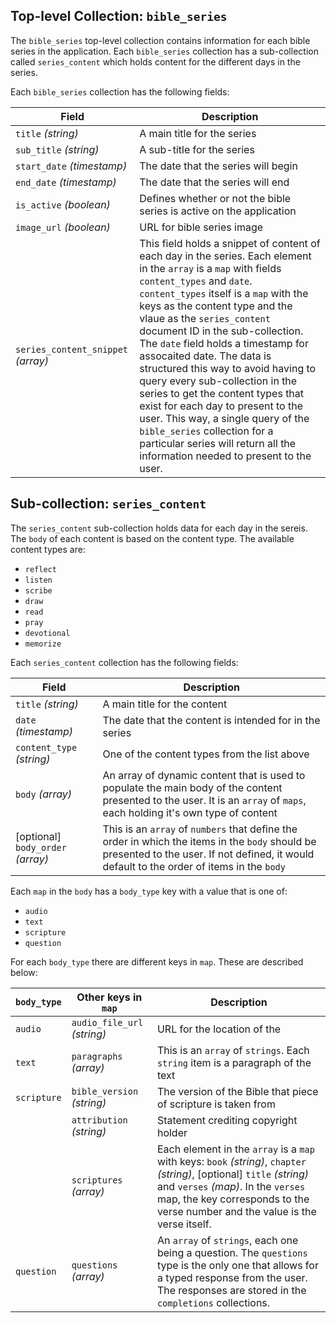 ## Top-level Collection: `bible_series`

The `bible_series` top-level collection contains information for each bible series in the application. Each `bible_series` collection has a sub-collection called `series_content` which holds content for the different days in the series. 

Each `bible_series` collection has the following fields:

|Field   |Description   |   
|---|---|
|`title` *(string)*  |A main title for the series   |
|`sub_title` *(string)*   |A sub-title for the series   |
|`start_date` *(timestamp)*  |The date that the series will begin   |
|`end_date` *(timestamp)*    |The date that the series will end   |
|`is_active` *(boolean)*    |Defines whether or not the bible series is active on the application    |
|`image_url` *(boolean)*    |URL for bible series image   |
|`series_content_snippet` *(array)*   |This field holds a snippet of content of each day in the series. Each element in the `array` is a `map` with fields `content_types` and `date`. `content_types` itself is a `map` with the keys as the content type and the vlaue as the `series_content` document ID in the sub-collection. The `date` field holds a timestamp for assocaited date. The data is structured this way to avoid having to query every sub-collection in the series to get the content types that exist for each day to present to the user. This way, a single query of the `bible_series` collection for a particular series will return all the information needed to present to the user.    |


## Sub-collection: `series_content`

The `series_content` sub-collection holds data for each day in the sereis. The `body` of each content is based on the content type. The available content types are:

- `reflect`
- `listen`
- `scribe`
- `draw`
- `read`
- `pray`
- `devotional`
- `memorize`

Each `series_content` collection has the following fields:

|Field   |Description   |   
|---|---|
|`title` *(string)*  |A main title for the content   |
|`date` *(timestamp)*  |The date that the content is intended for in the series   |
|`content_type` *(string)*  |One of the content types from the list above   |
|`body` *(array)*  |An array of dynamic content that is used to populate the main body of the content presented to the user. It is an `array` of `maps`, each holding it's own type of content    |
|[optional] `body_order` *(array)*  |This is an `array` of `numbers` that define the order in which the items in the `body` should be presented to the user. If not defined, it would default to the order of items in the `body`    |

Each `map` in the `body` has a `body_type` key with a value that is one of:
 
 - `audio`
 - `text`
 - `scripture`
 - `question` 

For each `body_type` there are different keys in `map`. These are described below:

|`body_type`   |Other keys in `map`   |Description   |
|---|---|---|
|`audio`   |`audio_file_url` *(string)*   |URL for the location of the    |
|`text`   |`paragraphs` *(array)*   |This is an `array` of `strings`. Each `string` item is a paragraph of the text   |
|`scripture`   |`bible_version` *(string)*   | The version of the Bible that piece of scripture is taken from    |
|              |`attribution` *(string)*   |Statement crediting copyright holder   |
|              |`scriptures` *(array)*   |Each element in the `array` is a `map` with keys: `book` *(string)*, `chapter` *(string)*, [optional] `title` *(string)* and `verses` *(map)*. In the `verses` map, the key corresponds to the verse number and the value is the verse itself.   |
|`question`   |`questions` *(array)*   | An `array` of `strings`, each one being a question. The `questions` type is the only one that allows for a typed response from the user. The responses are stored in the `completions` collections.    |

